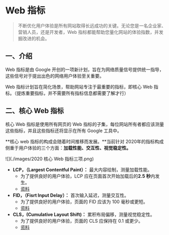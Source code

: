 # Web 指标

> 不断优化用户体验是所有网站取得长远成功的关键。无论您是一名企业家、营销人员，还是开发者，Web 指标都能帮助您量化网站的体验指数，并发掘改进的机会。

## 一、介绍

Web 指标是由 Google 开创的一项新计划，旨在为网络质量信号提供统一指导，这些信号对于提出出色的网络用户体验至关重要。

Web 指标计划旨在简化场景，帮助网站专注于最重要的指标，即核心 Web 指标。（提炼重要指标，并不需要所有指标信息都需要了解才行）

## 二、核心 Web 指标

核心 Web 指标是使用所有网页的 Web 指标的子集，每位网站所有者都应该测量这些指标，并且这些指标还将显示在所有 Google 工具中。

**核心 web 指标的构成会随着时间推移而发展。**当前针对 2020年的指标构成侧重于用户体验的三个方面：**加载性能、交互性、视觉稳定性。**

![](./images/2020 核心 Web 指标三项.png)

* **LCP，（Largest Contentful Paint）：** 最大内容绘制，测量加载性能。
  * 为了提供良好的用户体验，LCP 应在页面首次开始加载后的**2.5 秒**内发生。
  * [资料](https://web.dev/lcp/)
* **FID，（Fisrt Input Delay）：** 首次输入延迟，测量交互性。
  * 为了提供良好的用户体验，页面的 FID 应该为 100 毫秒或更短。
  * [资料](https://web.dev/fid/)
* **CLS，(Cumulative Layout Shift)：** 累积布局偏移，测量视觉稳定性。
  * 为了提供良好的用户体验，页面的 CLS 应保持在 0.1 或更少。
  * [资料](https://web.dev/cls/)
